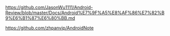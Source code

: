 https://github.com/JasonWu1111/Android-Review/blob/master/Docs/Android%E7%9F%A5%E8%AF%86%E7%82%B9%E6%B1%87%E6%80%BB.md

https://github.com/zhpanvip/AndroidNote